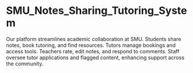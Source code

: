 # SMU_Notes_Sharing_Tutoring_System
Our platform streamlines academic collaboration at SMU. Students share notes, book tutoring, and find resources. Tutors manage bookings and access tools. Teachers rate, edit notes, and respond to comments. Staff oversee tutor applications and flagged content, enhancing support across the community.
